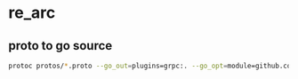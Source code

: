 # re_arc


## proto to go source

```sh
protoc protos/*.proto --go_out=plugins=grpc:. --go_opt=module=github.com/pistatium/re_ark -I./protos/
```
